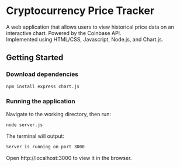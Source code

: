 # Cryptocurrency Price Tracker 
A web application that allows users to view historical price data on an interactive chart.
Powered by the Coinbase API.  
Implemented using HTML/CSS, Javascript, Node.js, and Chart.js.

## Getting Started
### Download dependencies
```bash
npm install express chart.js
```
### Running the application
Navigate to the working directory, then run:
```bash
node server.js
```
The terminal will output:
```bash
Server is running on port 3000
```
Open http://localhost:3000 to view it in the browser.

